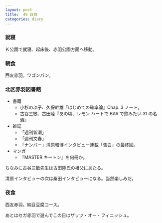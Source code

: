 ```yaml
---
layout: post
title:  49 日目
categories: diary
---
```


### 就寝

Ｋ公園で就寝、起床後、赤羽公園方面へ移動。

### 朝食

西友赤羽。ワゴンパン。

### 北区赤羽図書館

* 書籍
  * 小杉のぶ子、久保幹雄『はじめての確率論』Chap. 3 ノート。
  * 古谷三敏、古田陸『あの頃、レモン ハートで BAR で飲みたい 31 の名酒』
* 雑誌
  * 「週刊新潮」
  * 「週刊文春」
  * 「ナンバー」清原和博インタビュー連載「告白」の最終回。
* マンガ
  * 『MASTER キートン』を何冊か。

ちなみに古谷三敏先生は古田陸氏の祖父にあたる。

清原インタビューの次は桑田インタビューになる。当然楽しみだ。

### 夜食

西友赤羽。納豆豆腐コース。

あとはセガ赤羽で遊んでこの日はザッツ・オー・フィニッシュ。
